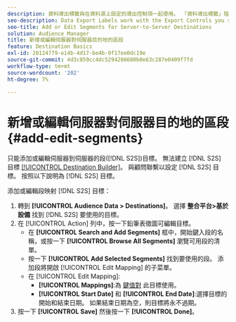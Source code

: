 ```yaml
---
description: 資料導出標籤與在資料源上設定的導出控制項一起使用。 「資料導出標籤」阻止您向段添加受限制的特性，並阻止將段資料發送到目標。 可以將多個導出標籤設定為新的或現有的Cookie或URL目標。
seo-description: Data Export Labels work with the Export Controls you set on a data source. Data Export Labels prevent you from adding restricted traits to a segment and from sending segment data to a destination. You can set multiple export labels to a new or existing cookie or URL destination.
seo-title: Add or Edit Segments for Server-to-Server Destinations
solution: Audience Manager
title: 新增或編輯伺服器對伺服器目的地的區段
feature: Destination Basics
exl-id: 20124779-e14b-4d17-be4b-9f17ee0dc19e
source-git-commit: 4d3c859cc4dc5294286680b0e63c287e0409f7fd
workflow-type: tm+mt
source-wordcount: '202'
ht-degree: 7%

---
```


# 新增或編輯伺服器對伺服器目的地的區段 {#add-edit-segments}

只能添加或編輯伺服器到伺服器的段([!DNL S2S])目標。 無法建立 [!DNL S2S] 目標 [[!UICONTROL Destination Builder]](/help/using/features/destinations/destination-builder.md)。 與顧問聯繫以設定 [!DNL S2S] 目標。 按照以下說明為 [!DNL S2S] 目標。

<!-- destination-s2s-edit.xml -->

添加或編輯段映射 [!DNL S2S] 目標：

1. 轉到 **[!UICONTROL Audience Data > Destinations]**。 選擇 **整合平台>基於設備** 找到 [!DNL S2S] 要使用的目標。
2. 在 [!UICONTROL Action] 列中，按一下鉛筆表徵圖可編輯目標。
   * 在 **[!UICONTROL Search and Add Segments]** 框中，開始鍵入段的名稱，或按一下 **[!UICONTROL Browse All Segments]** 瀏覽可用段的清單。
   * 按一下 **[!UICONTROL Add Selected Segments]** 找到要使用的段。 添加段將開啟 [!UICONTROL Edit Mapping] 的子菜單。
   * 在 [!UICONTROL Edit Mapping]:
      * **[!UICONTROL Mappings]**:為 [鍵值對](../../features/destinations/key-value-pairs.md) 此目標使用。
      * **[!UICONTROL Start Date]** 和 **[!UICONTROL End Date]**:選擇目標的開始和結束日期。 如果結束日期為空，則目標將永不過期。
3. 按一下 **[!UICONTROL Save]** 然後按一下 **[!UICONTROL Done]**。
